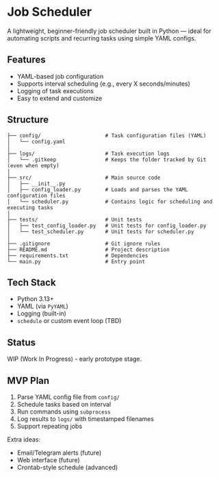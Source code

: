 # Job Scheduler

A lightweight, beginner-friendly job scheduler built in Python — ideal for automating scripts and recurring tasks using simple YAML configs.

## Features

- YAML-based job configuration
- Supports interval scheduling (e.g., every X seconds/minutes)
- Logging of task executions
- Easy to extend and customize

## Structure
```
├── config/                     # Task configuration files (YAML)
│   └── config.yaml
│
├── logs/                       # Task execution logs
│   └── .gitkeep                # Keeps the folder tracked by Git (even when empty)
│
├── src/                        # Main source code
│   ├── __init__.py
│   ├── config_loader.py        # Loads and parses the YAML configuration files
│   └── scheduler.py            # Contains logic for scheduling and executing tasks
│
├── tests/                      # Unit tests
│   ├── test_config_loader.py   # Unit tests for config_loader.py
│   └── test_scheduler.py       # Unit tests for scheduler.py
│
├── .gitignore                  # Git ignore rules
├── README.md                   # Project description
├── requirements.txt            # Dependencies
└── main.py                     # Entry point
```

## Tech Stack

- Python 3.13+
- YAML (via `PyYAML`)
- Logging (built-in)
- `schedule` or custom event loop (TBD)

## Status

WIP (Work In Progress) - early prototype stage.

## MVP Plan

1. Parse YAML config file from `config/`
2. Schedule tasks based on interval
3. Run commands using `subprocess`
4. Log results to `logs/` with timestamped filenames
5. Support repeating jobs

Extra ideas:
- Email/Telegram alerts (future)
- Web interface (future)
- Crontab-style schedule (advanced)
